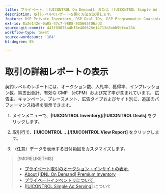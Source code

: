 ```yaml
---
title: プライベート、[!UICONTROL On Demand]、または [!UICONTROL Simple Ad Serving] ースの取引の詳細レポートを表示します
description: 取引レベルのレポートを開く方法を説明します。
feature: DSP Private Inventory, DSP Deal IDs, DSP Programmatic Guaranteed Deals, DSP On Demand Inventory, DSP Simple Ad Serving
exl-id: 8a2e142e-0a05-47c7-9888-935665f06ad3
source-git-commit: 443f8907644bf3e480626e14713e8abb9bfca284
workflow-type: tm+mt
source-wordcount: '104'
ht-degree: 0%

---
```


# 取引の詳細レポートの表示

契約レベルのレポートには、オークション数、入札率、獲得率、インプレッション数、純支出合計、有効な CMP （eCPM）および完了率が含まれています。 広告主、キャンペーン、プレースメント、広告タイプおよびサイト別に、追加のパフォーマンス指標を表示できます。

1. メインメニューで、**[!UICONTROL Inventory]**/**[!UICONTROL Deals]** をクリックします。

1. 取引行で、**[!UICONTROL ...]**/**[!UICONTROL View Report]** をクリックします。

1. （任意）データを表示する日付範囲をカスタマイズします。

>[!MORELIKETHIS]
>
>* [&#x200B; プライベート取引のオークション・インサイトの表示 &#x200B;](/help/dsp/inventory/private-deal-auction-insights.md)
>* [About [!DNL On Demand] Premium Inventory](on-demand-inventory-about.md)
>* [&#x200B; プライベートインベントリについて &#x200B;](private-inventory-about.md)
>* [[!UICONTROL Simple Ad Serving]](simple-deal-about.md) について
